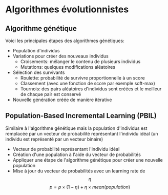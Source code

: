 # Algorithmes évolutionnistes

## Algorithme génétique

Voici les principales étapes des algorithmes génétiques:
  - Population d'individus
  - Variations pour créer des nouveaux individus
	  - Croisements: mélanger le contenu de plusieurs individus
	  - Mutations: quelques modifications aléatoires
  - Sélection des survivants
	  - Roulette: probabilité de survivre proportionnelle à un score
	  - Classement (avec une fonction de score par exemple soft-max)
	  - Tournois: des pairs aléatoires d'individus sont créées et le meilleur de chaque pair est conservé
  - Nouvelle génération créée de manière itérative

## Population-Based  Incremental  Learning (PBIL)

Similaire à l'algorithme génétique mais la population d'individus est remplacée par un vecteur de probabilité représentant l'individu idéal (un individu est représenté par un vecteur binaire)

  - Vecteur de probabilité représentant l'individu idéal
  - Création d'une population à l'aide du vecteur de probabilités
  - Appliquer une étape de l'algorithme génétique pour créer une nouvelle population
  - Mise à jour du vecteur de probabilités avec un learning rate de $$\eta$$
$$p = p \times (1 - \eta) + \eta \times mean (population)$$


